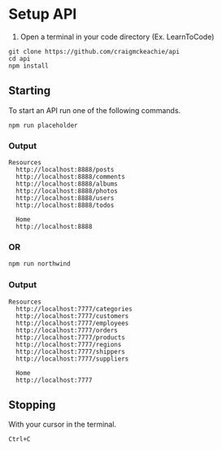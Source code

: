 # Setup API

1. Open a terminal in your code directory (Ex. LearnToCode)

```
git clone https://github.com/craigmckeachie/api
cd api
npm install
```

## Starting

To start an API run one of the following commands.


```
npm run placeholder
```

### Output


```
Resources
  http://localhost:8888/posts
  http://localhost:8888/comments
  http://localhost:8888/albums
  http://localhost:8888/photos
  http://localhost:8888/users
  http://localhost:8888/todos

  Home
  http://localhost:8888
```

### OR

```sh
npm run northwind
```

### Output

```
Resources
  http://localhost:7777/categories
  http://localhost:7777/customers
  http://localhost:7777/employees
  http://localhost:7777/orders
  http://localhost:7777/products
  http://localhost:7777/regions
  http://localhost:7777/shippers
  http://localhost:7777/suppliers

  Home
  http://localhost:7777
```

## Stopping

With your cursor in the terminal.

```
Ctrl+C
```
